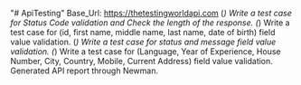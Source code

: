 "# ApiTesting"
Base_Url: https://thetestingworldapi.com
(_) Write a test case for Status Code validation and Check the length of the response. (_) Write a test case for (id, first name, middle name, last name, date of birth) field value validation. (_) Write a test case for status and message field value validation. (_) Write a test case for (Language, Year of Experience, House Number, City, Country, Mobile, Current Address)
field value validation. Generated API report through Newman.
